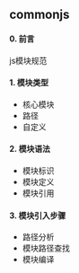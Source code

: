 ## commonjs

#### 0. 前言

js模块规范

#### 1. 模块类型

- 核心模块
- 路径
- 自定义

#### 2. 模块语法

- 模块标识
- 模块定义
- 模块引用

#### 3. 模块引入步骤

- 路径分析
- 模块路径查找
- 模块编译